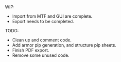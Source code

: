 WIP:
- Import from MTF and GUI are complete.
- Export needs to be completed.

TODO:
- Clean up and comment code.
- Add armor pip generation, and structure pip sheets.
- Finish PDF export.
- Remove some unused code.
